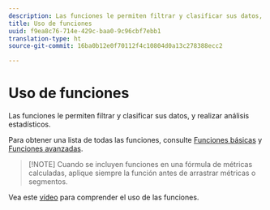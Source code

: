 ```yaml
---
description: Las funciones le permiten filtrar y clasificar sus datos, y realizar análisis estadísticos.
title: Uso de funciones
uuid: f9ea8c76-714e-429c-baa0-9c96cbf7ebb1
translation-type: ht
source-git-commit: 16ba0b12e0f70112f4c10804d0a13c278388ecc2

---
```



# Uso de funciones

Las funciones le permiten filtrar y clasificar sus datos, y realizar análisis estadísticos.

Para obtener una lista de todas las funciones, consulte [Funciones básicas](/help/components/c-calcmetrics/cm-reference/cm-functions.md) y [Funciones avanzadas](/help/components/c-calcmetrics/cm-reference/cm-adv-functions.md).

> [!NOTE] Cuando se incluyen funciones en una fórmula de métricas calculadas, aplique siempre la función antes de arrastrar métricas o segmentos.

Vea este [vídeo](https://youtu.be/SSyWvomnewI) para comprender el uso de las funciones.
